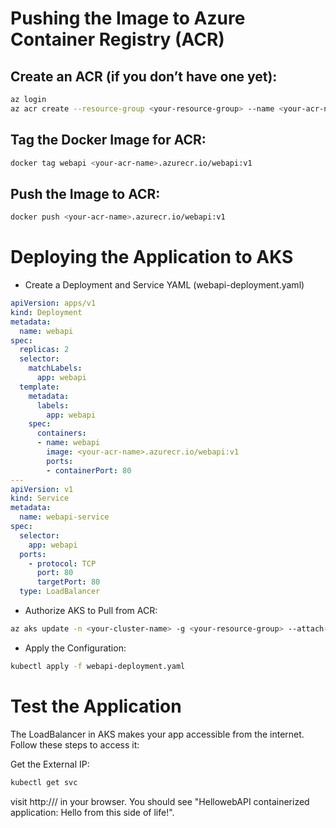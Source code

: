 #  Pushing the Image to Azure Container Registry (ACR)

## Create an ACR (if you don’t have one yet):
```bash
az login
az acr create --resource-group <your-resource-group> --name <your-acr-name> --sku Basic
```
## Tag the Docker Image for ACR:
```bash
docker tag webapi <your-acr-name>.azurecr.io/webapi:v1
```
## Push the Image to ACR:
```bash
docker push <your-acr-name>.azurecr.io/webapi:v1
```

# Deploying the Application to AKS

- Create a Deployment and Service YAML (webapi-deployment.yaml)
```yaml
apiVersion: apps/v1
kind: Deployment
metadata:
  name: webapi
spec:
  replicas: 2
  selector:
    matchLabels:
      app: webapi
  template:
    metadata:
      labels:
        app: webapi
    spec:
      containers:
      - name: webapi
        image: <your-acr-name>.azurecr.io/webapi:v1
        ports:
        - containerPort: 80
---
apiVersion: v1
kind: Service
metadata:
  name: webapi-service
spec:
  selector:
    app: webapi
  ports:
    - protocol: TCP
      port: 80
      targetPort: 80
  type: LoadBalancer
```
- Authorize AKS to Pull from ACR:
```bash
az aks update -n <your-cluster-name> -g <your-resource-group> --attach-acr <your-acr-name>
```
- Apply the Configuration:
```bash
kubectl apply -f webapi-deployment.yaml
```

# Test the Application
The LoadBalancer in AKS makes your app accessible from the internet. Follow these steps to access it:

Get the External IP:
```bash
kubectl get svc
```

visit http://<EXTERNAL-IP>/ in your browser. You should see "HellowebAPI containerized application: Hello from this side of life!".